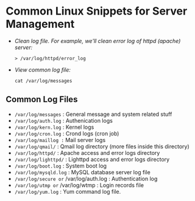 # Common Linux Snippets for Server Management

* _Clean log file. For example, we'll clean error log of httpd \(apache\) server:_

  `> /var/log/httpd/error_log`
- _View common log file:_  

    `cat /var/log/messages`

## Common Log Files
- `/var/log/messages` : General message and system related stuff
- `/var/log/auth.log` : Authenication logs
- `/var/log/kern.log` : Kernel logs
- `/var/log/cron.log` : Crond logs (cron job)
- `/var/log/maillog :` Mail server logs
- `/var/log/qmail/` : Qmail log directory (more files inside this directory)
- `/var/log/httpd/` : Apache access and error logs directory
- `/var/log/lighttpd/` : Lighttpd access and error logs directory
- `/var/log/boot.log` : System boot log
- `/var/log/mysqld.log` : MySQL database server log file
- `/var/log/secure or` /var/log/auth.log : Authentication log
- `/var/log/utmp or` /var/log/wtmp : Login records file
- `/var/log/yum.log` : Yum command log file.